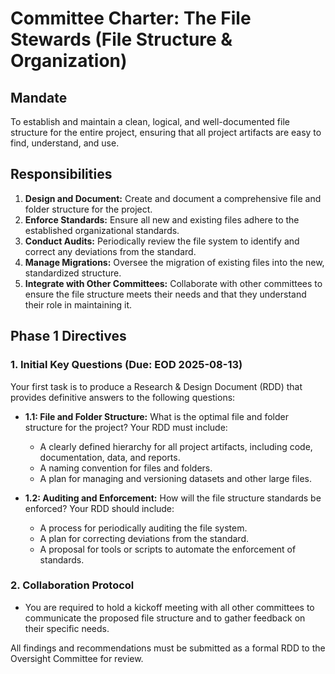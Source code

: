 # Committee Charter: The File Stewards (File Structure & Organization)

## Mandate
To establish and maintain a clean, logical, and well-documented file structure for the entire project, ensuring that all project artifacts are easy to find, understand, and use.

## Responsibilities
1.  **Design and Document:** Create and document a comprehensive file and folder structure for the project.
2.  **Enforce Standards:** Ensure all new and existing files adhere to the established organizational standards.
3.  **Conduct Audits:** Periodically review the file system to identify and correct any deviations from the standard.
4.  **Manage Migrations:** Oversee the migration of existing files into the new, standardized structure.
5.  **Integrate with Other Committees:** Collaborate with other committees to ensure the file structure meets their needs and that they understand their role in maintaining it.

## Phase 1 Directives

### 1. Initial Key Questions (Due: EOD 2025-08-13)
Your first task is to produce a Research & Design Document (RDD) that provides definitive answers to the following questions:

*   **1.1: File and Folder Structure:** What is the optimal file and folder structure for the project? Your RDD must include:
    *   A clearly defined hierarchy for all project artifacts, including code, documentation, data, and reports.
    *   A naming convention for files and folders.
    *   A plan for managing and versioning datasets and other large files.

*   **1.2: Auditing and Enforcement:** How will the file structure standards be enforced? Your RDD should include:
    *   A process for periodically auditing the file system.
    *   A plan for correcting deviations from the standard.
    *   A proposal for tools or scripts to automate the enforcement of standards.

### 2. Collaboration Protocol
*   You are required to hold a kickoff meeting with all other committees to communicate the proposed file structure and to gather feedback on their specific needs.

All findings and recommendations must be submitted as a formal RDD to the Oversight Committee for review.